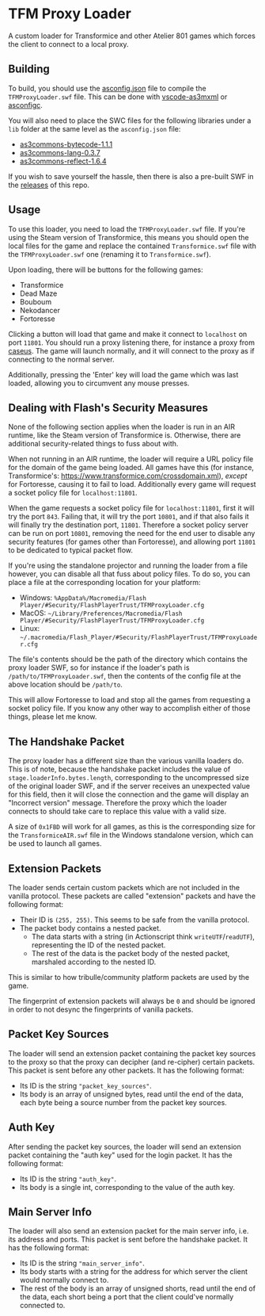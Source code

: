 # TFM Proxy Loader

A custom loader for Transformice and other Atelier 801 games which forces the client to connect to a local proxy.

## Building

To build, you should use the [asconfig.json](https://github.com/friedkeenan/tfm-proxy-loader/blob/main/asconfig.json) file to compile the `TFMProxyLoader.swf` file. This can be done with [vscode-as3mxml](https://github.com/BowlerHatLLC/vscode-as3mxml) or [asconfigc](https://www.npmjs.com/package/asconfigc).

You will also need to place the SWC files for the following libraries under a `lib` folder at the same level as the `asconfig.json` file:

- [as3commons-bytecode-1.1.1](https://storage.googleapis.com/google-code-archive-downloads/v2/code.google.com/as3-commons/as3commons-bytecode-1.1.1.swc)
- [as3commons-lang-0.3.7](https://storage.googleapis.com/google-code-archive-downloads/v2/code.google.com/as3-commons/as3commons-lang-0.3.7.swc)
- [as3commons-reflect-1.6.4](https://storage.googleapis.com/google-code-archive-downloads/v2/code.google.com/as3-commons/as3commons-reflect-1.6.4.swc)

If you wish to save yourself the hassle, then there is also a pre-built SWF in the [releases](https://github.com/friedkeenan/tfm-proxy-loader/releases) of this repo.

## Usage

To use this loader, you need to load the `TFMProxyLoader.swf` file. If you're using the Steam version of Transformice, this means you should open the local files for the game and replace the contained `Transformice.swf` file with the `TFMProxyLoader.swf` one (renaming it to `Transformice.swf`).

Upon loading, there will be buttons for the following games:

- Transformice
- Dead Maze
- Bouboum
- Nekodancer
- Fortoresse

Clicking a button will load that game and make it connect to `localhost` on port `11801`. You should run a proxy listening there, for instance a proxy from [caseus](https://github.com/friedkeenan/caseus). The game will launch normally, and it will connect to the proxy as if connecting to the normal server.

Additionally, pressing the 'Enter' key will load the game which was last loaded, allowing you to circumvent any mouse presses.

## Dealing with Flash's Security Measures

None of the following section applies when the loader is run in an AIR runtime, like the Steam version of Transformice is. Otherwise, there are additional security-related things to fuss about with.

When not running in an AIR runtime, the loader will require a URL policy file for the domain of the game being loaded. All games have this (for instance, Transformice's: https://www.transformice.com/crossdomain.xml), *except* for Fortoresse, causing it to fail to load. Additionally every game will request a socket policy file for `localhost:11801`.

When the game requests a socket policy file for `localhost:11801`, first it will try the port `843`. Failing that, it will try the port `10801`, and if that also fails it will finally try the destination port, `11801`. Therefore a socket policy server can be run on port `10801`, removing the need for the end user to disable any security features (for games other than Fortoresse), and allowing port `11801` to be dedicated to typical packet flow.

If you're using the standalone projector and running the loader from a file however, you can disable all that fuss about policy files. To do so, you can place a file at the corresponding location for your platform:

- Windows: `%AppData%/Macromedia/Flash Player/#Security/FlashPlayerTrust/TFMProxyLoader.cfg`
- MacOS: `~/Library/Preferences/Macromedia/Flash Player/#Security/FlashPlayerTrust/TFMProxyLoader.cfg`
- Linux: `~/.macromedia/Flash_Player/#Security/FlashPlayerTrust/TFMProxyLoader.cfg`

The file's contents should be the path of the directory which contains the proxy loader SWF, so for instance if the loader's path is `/path/to/TFMProxyLoader.swf`, then the contents of the config file at the above location should be `/path/to`.

This will allow Fortoresse to load and stop all the games from requesting a socket policy file. If you know any other way to accomplish either of those things, please let me know.

## The Handshake Packet

The proxy loader has a different size than the various vanilla loaders do. This is of note, because the handshake packet includes the value of `stage.loaderInfo.bytes.length`, corresponding to the uncompressed size of the original loader SWF, and if the server receives an unexpected value for this field, then it will close the connection and the game will display an "Incorrect version" message. Therefore the proxy which the loader connects to should take care to replace this value with a valid size.

A size of `0x1FBD` will work for all games, as this is the corresponding size for the `TransformiceAIR.swf` file in the Windows standalone version, which can be used to launch all games.

## Extension Packets

The loader sends certain custom packets which are not included in the vanilla protocol. These packets are called "extension" packets and have the following format:

- Their ID is `(255, 255)`. This seems to be safe from the vanilla protocol.
- The packet body contains a nested packet.
    - The data starts with a string (in Actionscript think `writeUTF`/`readUTF`), representing the ID of the nested packet.
    - The rest of the data is the packet body of the nested packet, marshaled according to the nested ID.

This is similar to how tribulle/community platform packets are used by the game.

The fingerprint of extension packets will always be `0` and should be ignored in order to not desync the fingerprints of vanilla packets.

## Packet Key Sources

The loader will send an extension packet containing the packet key sources to the proxy so that the proxy can decipher (and re-cipher) certain packets. This packet is sent before any other packets. It has the following format:

- Its ID is the string `"packet_key_sources"`.
- Its body is an array of unsigned bytes, read until the end of the data, each byte being a source number from the packet key sources.

## Auth Key

After sending the packet key sources, the loader will send an extension packet containing the "auth key" used for the login packet. It has the following format:

- Its ID is the string `"auth_key"`.
- Its body is a single int, corresponding to the value of the auth key.

## Main Server Info

The loader will also send an extension packet for the main server info, i.e. its address and ports. This packet is sent before the handshake packet. It has the following format:

- Its ID is the string `"main_server_info"`.
- Its body starts with a string for the address for which server the client would normally connect to.
- The rest of the body is an array of unsigned shorts, read until the end of the data, each short being a port that the client could've normally connected to.
